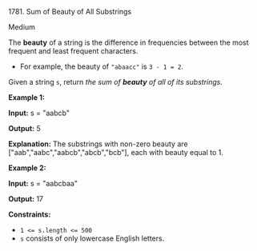1781\. Sum of Beauty of All Substrings

Medium

The **beauty** of a string is the difference in frequencies between the most frequent and least frequent characters.

*   For example, the beauty of `"abaacc"` is `3 - 1 = 2`.

Given a string `s`, return _the sum of **beauty** of all of its substrings._

**Example 1:**

**Input:** s = "aabcb"

**Output:** 5

**Explanation:** The substrings with non-zero beauty are ["aab","aabc","aabcb","abcb","bcb"], each with beauty equal to 1.

**Example 2:**

**Input:** s = "aabcbaa"

**Output:** 17 

**Constraints:**

*   `1 <= s.length <= 500`
*   `s` consists of only lowercase English letters.